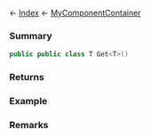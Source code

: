 ← [Index](Api-Index) ← [MyComponentContainer](VRage.Game.Components.MyComponentContainer)

### Summary

```csharp
public public class T Get<T>()
```

### Returns

### Example

### Remarks

